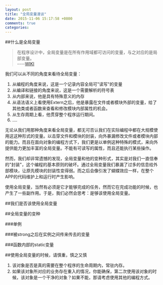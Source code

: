 ```yaml
---
layout: post
title: "全局变量漫谈"
date: 2015-11-06 15:17:58 +0800
comments: true
categories: 
---
```

<!--more-->

##什么是全局变量

> 在程序设计中，全局变量是在所有作用域都可访问的变量，与之对应的是局部变量。  
>   ----[WIKI](https://zh.wikipedia.org/wiki/%E5%85%A8%E5%B1%80%E5%8F%98%E9%87%8F)


我们可以从不同的角度来看待全局变量：

1. 从编程的角度来说，这是一个记录内容全局可"读写"的变量
2. 从编译和链接的角度来说，这是一个需要解析的符号表
3. 从内部来说，他是具有特殊意义的内存
4. 从语法语义上看使用Extern之后，他是暴露在文件或者模块外部的变量，给了其他类或者函数来查看和修改模块内部属性的机会。
5. 从生存周期上看，他贯穿整个程序运行期间。
6. ....

无论从我们用那种角度来看全局变量，都无可否认我们在实际编程中都在大规模使用这这种形式的变量。以击穿文件和模块的封装，向外暴漏修改文件或者模块内部的能力。而且在面向对象的编程方式下，我们更是以单例这种特殊的模式，来向外提供能力更加丰富的全局变量。不能有可读写的属性，而且还能执行某些操作。

然而，我们却非常遗憾的发现，全局变量和他的变种形式，其实是对我们一直信奉的"封装"，这个编程的基本原则的破坏。通过全局变量我们暴漏了过多的信息给外部模块，让原先模块的封装性变得弱。而之后会像引发了蝴蝶效应一样，在整个APP的代码维护上和运行时产生影响。

使用全局变量，当然有必须是它才能够完成的任务，然而它在完成功能的时候，也产生了一些副作用。于是，我们必然会思考：是够该使用全局变量。

##我们是否该使用全局变量

##全局变量的变种

###单例

###被strong之后在实例之间传来传去的变量

###函数内部的static变量


##使用全局变量的时候，请慎重，慎之又慎

1. 该对象是否是真的需要在整个程序的生命周期内，常驻内存。
2. 如果该对象所对应的业务存在重入的情况，你能确保，第二次使用该对象的时候，该对象是一个干净的对象？如果不能，那请考虑使用其他的编程方式。
